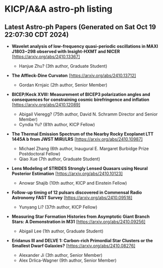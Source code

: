 # KICP/A&A astro-ph listing

## Latest Astro-ph Papers (Generated on Sat Oct 19 22:07:30 CDT 2024)

- **Wavelet analysis of low-frequency quasi-periodic oscillations in MAXI J1803$-$298 observed with Insight-HXMT and NICER**
[https://arxiv.org/abs/2410.13367]
  + Hanjue Zhu? (3th author, Graduate Student)

- **The Affleck-Dine Curvaton**
[https://arxiv.org/abs/2410.13712]
  + Gordan Krnjaic (2th author, Senior Member)

- **BICEP/Keck XVIII: Measurement of BICEP3 polarization angles and consequences for constraining cosmic birefringence and inflation**
[https://arxiv.org/abs/2410.12089]
  + Abigail Vieregg? (75th author, David N. Schramm Director and Senior Member)
  + Cyndia Yu? (81th author, KICP Fellow)

- **The Thermal Emission Spectrum of the Nearby Rocky Exoplanet LTT 1445A b from JWST MIRI/LRS**
[https://arxiv.org/abs/2410.10987]
  + Michael Zhang (6th author, Inaugural E. Margaret Burbidge Prize Postdoctoral Fellow)
  + Qiao Xue (7th author, Graduate Student)

- **Lens Modeling of STRIDES Strongly Lensed Quasars using Neural Posterior Estimation**
[https://arxiv.org/abs/2410.10123]
  + Anowar Shajib (10th author, KICP and Einstein Fellow)

- **Follow-up timing of 12 pulsars discovered in Commensal Radio Astronomy FAST Survey**
[https://arxiv.org/abs/2410.09518]
  + Yunyang Li? (37th author, KICP Fellow)

- **Measuring Star Formation Histories from Asymptotic Giant Branch Stars: A Demonstration in M31**
[https://arxiv.org/abs/2410.09256]
  + Abigail Lee (1th author, Graduate Student)

- **Eridanus III and DELVE 1: Carbon-rich Primordial Star Clusters or the Smallest Dwarf Galaxies?**
[https://arxiv.org/abs/2410.08276]
  + Alexander Ji (3th author, Senior Member)
  + Alex Drlica-Wagner (9th author, Senior Member)

